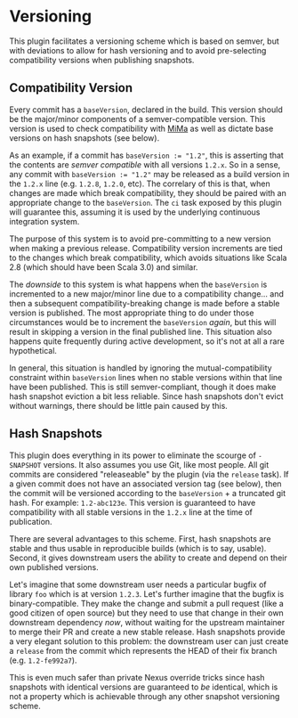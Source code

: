 # Versioning

This plugin facilitates a versioning scheme which is based on semver, but with deviations to allow for hash versioning and to avoid pre-selecting compatibility versions when publishing snapshots.

## Compatibility Version

Every commit has a `baseVersion`, declared in the build. This version should be the major/minor components of a semver-compatible version. This version is used to check compatibility with [MiMa](https://github.com/lightbend/migration-manager) as well as dictate base versions on hash snapshots (see below).

As an example, if a commit has `baseVersion := "1.2"`, this is asserting that the contents are *semver compatible* with all versions `1.2.x`. So in a sense, any commit with `baseVersion := "1.2"` may be released as a build version in the `1.2.x` line (e.g. `1.2.8`, `1.2.0`, etc). The correlary of this is that, when changes are made which break compatibility, they should be paired with an appropriate change to the `baseVersion`. The `ci` task exposed by this plugin will guarantee this, assuming it is used by the underlying continuous integration system.

The purpose of this system is to avoid pre-committing to a new version when making a previous release. Compatibility version increments are tied to the changes which break compatibility, which avoids situations like Scala 2.8 (which should have been Scala 3.0) and similar.

The *downside* to this system is what happens when the `baseVersion` is incremented to a new major/minor line due to a compatibility change... and then a subsequent compatibility-breaking change is made before a stable version is published. The most appropriate thing to do under those circumstances would be to increment the `baseVersion` *again*, but this will result in skipping a version in the final published line. This situation also happens quite frequently during active development, so it's not at all a rare hypothetical.

In general, this situation is handled by ignoring the mutual-compatibility constraint within `baseVersion` lines when no stable versions within that line have been published. This is still semver-compliant, though it does make hash snapshot eviction a bit less reliable. Since hash snapshots don't evict without warnings, there should be little pain caused by this.

## Hash Snapshots

This plugin does everything in its power to eliminate the scourge of `-SNAPSHOT` versions. It also assumes you use Git, like most people. All git commits are considered "releaseable" by the plugin (via the `release` task). If a given commit does not have an associated version tag (see below), then the commit will be versioned according to the `baseVersion` + a truncated git hash. For example: `1.2-abc123e`. This version is guaranteed to have compatibility with all stable versions in the `1.2.x` line at the time of publication.

There are several advantages to this scheme. First, hash snapshots are stable and thus usable in reproducible builds (which is to say, usable). Second, it gives downstream users the ability to create and depend on their own published versions.

Let's imagine that some downstream user needs a particular bugfix of library `foo` which is at version `1.2.3`. Let's further imagine that the bugfix is binary-compatible. They make the change and submit a pull request (like a good citizen of open source) but they need to use that change in their own downstream dependency *now*, without waiting for the upstream maintainer to merge their PR and create a new stable release. Hash snapshots provide a very elegant solution to this problem: the downstream user can just create a `release` from the commit which represents the HEAD of their fix branch (e.g. `1.2-fe992a7`).

This is even much safer than private Nexus override tricks since hash snapshots with identical versions are guaranteed to *be* identical, which is not a property which is achievable through any other snapshot versioning scheme.
